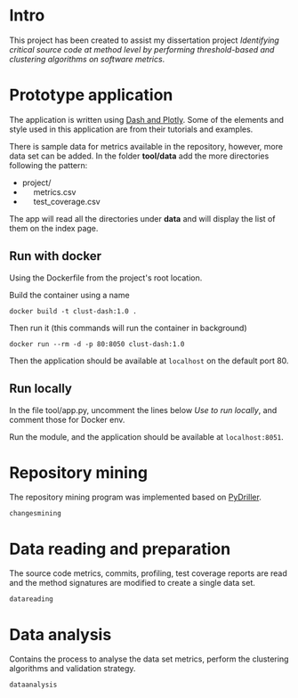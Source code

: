 # Intro

This project has been created to assist my dissertation project _Identifying critical source code at method level 
by performing threshold-based and clustering algorithms on software metrics_.


# Prototype application
The application is written using [Dash and Plotly](https://dash.plotly.com/). 
Some of the elements and style used in this application are from their tutorials and examples.

There is sample data for metrics available in the repository, however, more data set can be added.
In the folder **tool/data** add the more directories following the pattern:

* project/
* &nbsp;&nbsp;&nbsp;&nbsp; metrics.csv
* &nbsp;&nbsp;&nbsp;&nbsp; test_coverage.csv

The app will read all the directories under **data** and will display the list of them on the index page.


## Run with docker
Using the Dockerfile from the project's root location.

Build the container using a name
```
docker build -t clust-dash:1.0 .
```

Then run it (this commands will run the container in background)
```
docker run --rm -d -p 80:8050 clust-dash:1.0
```

Then the application should be available at ```localhost``` on the default port 80.

## Run locally
In the file tool/app.py, uncomment the lines below *Use to run locally*, and comment those for Docker env.

Run the module, and the application should be available at ```localhost:8051```.


# Repository mining
The repository mining program was implemented based on [PyDriller](https://pydriller.readthedocs.io/en/latest/). 
```
changesmining
```

# Data reading and preparation
The source code metrics, commits, profiling, test coverage reports are read and the method signatures 
are modified to create a single data set.
```
datareading
```

# Data analysis
Contains the process to analyse the data set metrics, perform the clustering algorithms and validation strategy.
```
dataanalysis
```
